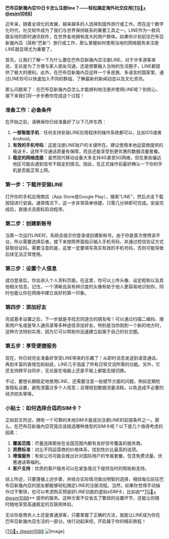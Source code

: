**巴布亞新幾內亞10日卡怎么注册line？——轻松搞定海外社交应用[[TG💪+ @esim1088](https://t.me/s/esim1088)]**

近年来，随着全球化的发展，越来越多的人选择到国外旅行或工作。而在这个数字化时代，社交软件成为了我们与世界保持联系的重要工具之一。LINE作为一款风靡全球的即时通讯软件，在世界各地拥有庞大的用户群体。如果你计划前往巴布亞新幾內亞（简称“巴新”）旅行或工作，那么掌握如何使用当地的网络服务来注册LINE就显得尤为重要了。

首先，让我们了解一下为什么要在巴布亞新幾內亞注册LINE。对于许多游客来说，无论是为了方便与家人朋友沟通，还是想要融入当地的生活圈子，LINE都提供了极大的便利。此外，在巴布亞新幾內亞这样一个多民族、多语言的国家里，通过LINE你可以快速加入不同的群组，了解最新的新闻动态以及文化资讯。

那么问题来了：在巴布亞新幾內亞怎么才能顺利地注册并使用LINE呢？别担心，接下来我们将一步步教你完成这个过程！

### 准备工作：必备条件

在开始之前，请确保你已经准备好了以下几样东西：

1. **一部智能手机**：任何支持安装LINE应用程序的操作系统都可以，比如iOS或者Android。
2. **有效的手机号码**：这是注册LINE账户的关键所在。建议使用本地运营商提供的电话卡，这样不仅通话质量有保障，而且还能享受到更优惠的数据流量套餐。
3. **稳定的网络连接**：虽然现代移动设备大多支持4G甚至5G网络，但在某些偏远地区可能会遇到信号不稳定的情况。因此，在正式操作前最好确认一下你的手机是否能正常上网。

### 第一步：下载并安装LINE

打开你的手机应用商店（App Store或Google Play），搜索“LINE”，然后点击下载按钮进行安装。通常情况下，这一步非常简单快捷，只需几分钟即可完成。安装完成后，直接点击图标启动程序。

### 第二步：创建新账号

当第一次运行LINE时，系统会提示你登录或创建新账号。由于你是首次使用该平台，所以需要选择后者。接下来按照界面指示输入手机号码，并通过短信验证方式获取验证码。需要注意的是，这里一定要填写真实有效的手机号码，否则可能导致后续无法正常使用。

### 第三步：设置个人信息

成功登录后，你会进入个人资料页面。在这里，你可以上传头像、设定昵称以及其他相关信息。记住，一个清晰且具有辨识度的头像有助于他人更容易地识别你，同时也能让你在网络中建立良好的第一印象。

### 第四步：添加好友

完成基本设置之后，下一步就是寻找志同道合的朋友啦！可以通过扫描二维码、搜索用户名或是导入通讯录等多种途径添加好友。特别是当你刚到一个新的地方时，这种方法特别实用，因为它可以帮助你迅速建立起属于自己的社交圈。

### 第五步：享受便捷服务

现在，你已经完全准备好享受LINE带来的乐趣了！从即时消息发送到语音通话，再到丰富的表情包和贴纸，LINE几乎涵盖了所有日常交流所需的功能。另外，它还支持跨平台同步，无论是在电脑上还是平板上都能无缝切换。

不过，要想长期稳定地使用LINE，还需要注意一些细节方面的问题。例如定期检查隐私设置，避免泄露过多个人信息；合理规划数据流量消耗，以免造成不必要的经济损失等等。

### 小贴士：如何选择合适的SIM卡？

正如前文所述，拥有一个可靠的本地SIM卡是成功注册LINE的前提条件之一。那么，在巴布亞新幾內亞究竟应该挑选哪种类型的SIM卡呢？以下是几个值得考虑的因素：

1. **覆盖范围**：尽量选择那些在全国范围内都有良好信号覆盖的服务商。
2. **资费标准**：对比不同运营商的价格体系，找到性价比最高的选项。
3. **增值服务**：有些公司可能会推出针对国际用户的专属套餐，包含免费流量、优惠通话等福利。
4. **客户支持**：优质的客户服务可以在紧急情况下提供及时的帮助和支持。

综上所述，只要遵循上述步骤，并结合实际情况做出明智的选择，相信每位前往巴布亞新幾內亞的朋友都能够轻松搞定LINE的注册流程。当然，如果你觉得手动操作过于繁琐，也可以考虑购买预装好LINE功能的虚拟eSIM卡，比如由**[TG💪+ @esim1088](https://t.me/s/esim1088)** 提供的服务。这种方案不仅省去了繁琐的设置环节，还能让你随时随地享受高速稳定的互联网体验。

无论你是商务人士还是普通游客，只要掌握了正确的方法，就能让LINE成为你在巴布亞新幾內亞生活的一部分。快行动起来吧，开启属于你的精彩旅程！

[[TG💪+ @esim1088](https://t.me/s/esim1088) ![Image](https://i.postimg.cc/4NQfJmqS/Snipaste-2025-05-13-00-14-12.png)]